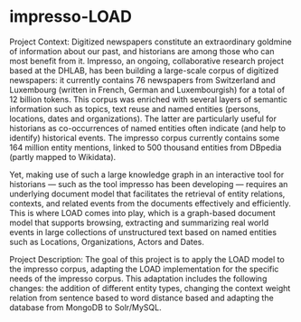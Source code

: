 # impresso-LOAD

Project Context: Digitized newspapers constitute an extraordinary goldmine of information about our past, and historians are among those who can most benefit from it. Impresso, an ongoing, collaborative research project based at the DHLAB, has been building a large-scale corpus of digitized newspapers: it currently contains 76 newspapers from Switzerland and Luxembourg (written in French, German and Luxembourgish) for a total of 12 billion tokens. 
This corpus was enriched with several layers of semantic information such as topics, text reuse and named entities (persons, locations, dates and organizations). 
The latter are particularly useful for historians as co-occurrences of named entities often indicate (and help to identify) historical events.
The impresso corpus currently contains some 164 million entity mentions, linked to 500 thousand entities from DBpedia (partly mapped to Wikidata).

Yet, making use of such a large knowledge graph in an interactive tool for historians — such as the tool impresso has been developing — requires an underlying document model that facilitates the retrieval of entity relations, contexts, and related events from the documents effectively and efficiently. 
This is where LOAD comes into play, which is a graph-based document model that supports browsing, extracting and summarizing real world events in large collections of unstructured text based on named entities such as Locations, Organizations, Actors and Dates.

Project Description: The goal of this project is to apply the LOAD model to the impresso corpus, adapting the LOAD implementation for the specific needs of the impresso corpus.
This adaptation includes the following changes: the addition of different entity types, changing the context weight relation from sentence based to word distance based and adapting the database from MongoDB to Solr/MySQL.